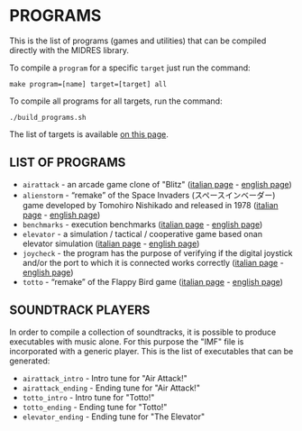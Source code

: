 # PROGRAMS

This is the list of programs (games and utilities) that can be compiled directly with the MIDRES library. 

To compile a `program` for a specific `target` just run the command:

    make program=[name] target=[target] all

To compile all programs for all targets, run the command:

    ./build_programs.sh

The list of targets is available [on this page](targets.md).

## LIST OF PROGRAMS

- `airattack` - an arcade game clone of "Blitz" ([italian page](https://retroprogramming.iwashere.eu/it:airattack) - [english page](https://retroprogramming.iwashere.eu/airattack))
- `alienstorm` - “remake” of the Space Invaders (スペースインベーダー) game developed by Tomohiro Nishikado and released in 1978 ([italian page](https://retroprogramming.iwashere.eu/it:alienstorm) - [english page](https://retroprogramming.iwashere.eu/alienstorm))
- `benchmarks` - execution benchmarks ([italian page](https://retroprogramming.iwashere.eu/it:benchmarks) - [english page](https://retroprogramming.iwashere.eu/benchmarks))
- `elevator` - a simulation / tactical / cooperative game based onan  elevator simulation ([italian page](https://retroprogramming.iwashere.eu/it:elevator) - [english page](https://retroprogramming.iwashere.eu/elevator))
- `joycheck` - the program has the purpose of verifying if the digital joystick and/or the port to which it is connected works correctly ([italian page](https://retroprogramming.iwashere.eu/it:joycheck) - [english page](https://retroprogramming.iwashere.eu/joycheck))
- `totto` - “remake” of the Flappy Bird game ([italian page](https://retroprogramming.iwashere.eu/it:totto) - [english page](https://retroprogramming.iwashere.eu/totto))

## SOUNDTRACK PLAYERS

In order to compile a collection of soundtracks, it is possible to produce executables with music alone. For this purpose the "IMF" file is incorporated with a generic player. This is the list of executables that can be generated:

- `airattack_intro` - Intro tune for "Air Attack!"
- `airattack_ending` - Ending tune for "Air Attack!"
- `totto_intro` - Intro tune for "Totto!"
- `totto_ending` - Ending tune for "Totto!"
- `elevator_ending` - Ending tune for "The Elevator"

